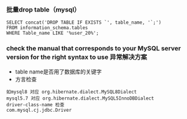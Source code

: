 ### 批量drop table（mysql）
~~~
SELECT concat('DROP TABLE IF EXISTS `', table_name, '`;')
FROM information_schema.tables
WHERE Table_name LIKE '%user_20%';
~~~
### check the manual that corresponds to your MySQL server version for the right syntax to use  异常解决方案
- table name是否用了数据库的关键字
- 方言检查
~~~
如mysql8 对应 org.hibernate.dialect.MySQL8Dialect
mysql5.7 对应 org.hibernate.dialect.MySQL5InnoDBDialect
driver-class-name 检查
com.mysql.cj.jdbc.Driver
~~~
